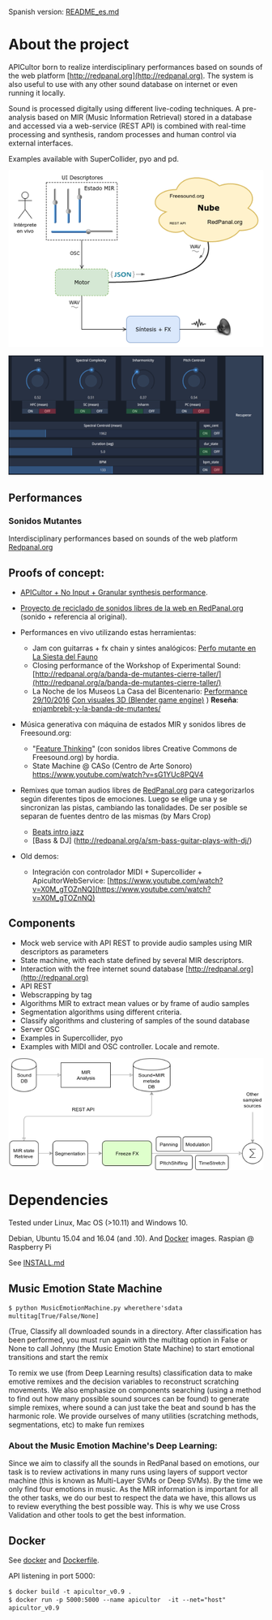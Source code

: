 Spanish version: [README_es.md](README_es.md)

# About the project

APICultor born to realize interdisciplinary performances based on sounds of the web platform [http://redpanal.org](http://redpanal.org). The system is also useful to use with any other sound database on internet or even running it locally.

Sound is processed digitally using different live-coding techniques. A pre-analysis based on MIR (Music Information Retrieval) stored in a database and accessed via a web-service (REST API) is combined with real-time processing and synthesis, random processes and human control via external interfaces.

Examples available with SuperCollider, pyo and pd.

![](doc/InstrNubeTI_repr.png)

![](doc/retrieve_ui.png)

## Performances

### Sonidos Mutantes

Interdisciplinary performances based on sounds of the web platform [Redpanal.org](Redpanal.org)

## Proofs of concept:

* [APICultor + No Input + Granular synthesis performance](https://soundcloud.com/hern-n-ordiales/hard-glitch-trip).

* [Proyecto de reciclado de sonidos libres de la web en RedPanal.org](http://redpanal.org/p/reciclado-de-samples/) (sonido + referencia al original).

* Performances en vivo utilizando estas herramientas:
  * Jam con guitarras + fx chain y sintes analógicos: [Perfo mutante en La Siesta del Fauno](https://soundcloud.com/hern-n-ordiales/perfo-mutante-mobile)
  * Closing performance of the Workshop of Experimental Sound:
[http://redpanal.org/a/banda-de-mutantes-cierre-taller/](http://redpanal.org/a/banda-de-mutantes-cierre-taller/)
  * La Noche de los Museos La Casa del Bicentenario: [Performance 29/10/2016](http://redpanal.org/a/performance-casa-tomada/) [Con visuales 3D (Blender game engine)](https://www.youtube.com/watch?v=eKcvkgtJIEo) ) **Reseña**: [enjambrebit-y-la-banda-de-mutantes/](http://blog.enjambrelab.com.ar/enjambrebit-y-la-banda-de-mutantes/)

* Música generativa con máquina de estados MIR y sonidos libres de Freesound.org: 
  * "[Feature Thinking](https://soundcloud.com/hern-n-ordiales/feature-thinking)" (con sonidos libres Creative Commons de Freesound.org) by hordia.
  * State Machine @ CASo (Centro de Arte Sonoro) https://www.youtube.com/watch?v=sG1YUc8PQV4
  
* Remixes que toman audios libres de [RedPanal.org](http://redpanal.org/) para categorizarlos según diferentes tipos de emociones. Luego se elige una y se sincronizan las pistas, cambiando las tonalidades. De ser posible se separan de fuentes dentro de las mismas (by Mars Crop)
  * [Beats intro jazz](http://redpanal.org/a/sm-beats-remix/)
  * [Bass & DJ] (http://redpanal.org/a/sm-bass-guitar-plays-with-dj/)

* Old demos:
  * Integración con controlador MIDI + Supercollider + ApicultorWebService: [https://www.youtube.com/watch?v=X0M_gTOZnNQ](https://www.youtube.com/watch?v=X0M_gTOZnNQ)



## Components


* Mock web service with API REST to provide audio samples using MIR descriptors as parameters
* State machine, with each state defined by several MIR descriptors.
* Interaction with the free internet sound database [http://redpanal.org](http://redpanal.org)
 * API REST
 * Webscrapping by tag
* Algorithms MIR to extract mean values or by frame of audio samples
* Segmentation algorithms using different criteria.
* Classify algorithms and clustering of samples of the sound database
* Server OSC
* Examples in Supercollider, pyo
* Examples with MIDI and OSC controller. Locale and remote.

![](doc/Apicultor_chain.png)

# Dependencies

Tested under Linux, Mac OS (>10.11) and Windows 10.

Debian, Ubuntu 15.04 and 16.04 (and .10). And [Docker](docker.md) images.
Raspian @ Raspberry Pi

See [INSTALL.md](INSTALL.md)

## Music Emotion State Machine

```
$ python MusicEmotionMachine.py wherethere'sdata multitag[True/False/None]
```

(True, Classify all downloaded sounds in a directory. After classification has been performed, you must run again with the multitag option in False or None to call Johnny (the Music Emotion State Machine) to start emotional transitions and start the remix

To remix we use (from Deep Learning results) classification data to make emotive remixes and the decision variables to reconstruct scratching movements. We also emphasize on components searching (using a method to find out how many possible sound sources can be found) to generate simple remixes, where sound a can just take the beat and sound b has the harmonic role. We provide ourselves of many utilities (scratching methods, segmentations, etc) to make fun remixes

### About the Music Emotion Machine's Deep Learning:

Since we aim to classify all the sounds in RedPanal based on emotions, our task is to review activations in many runs using layers of support vector machine (this is known as Multi-Layer SVMs or Deep SVMs). By the time we only find four emotions in music. As the MIR information is important for all the other tasks, we do our best to respect the data we have, this allows us to review everything the best possible way. This is why we use Cross Validation and other tools to get the best information.

## Docker

See [docker](docker.md) and [Dockerfile](Dockerfile.md).


API listening in port 5000:
```
$ docker build -t apicultor_v0.9 .
$ docker run -p 5000:5000 --name apicultor  -it --net="host"  apicultor_v0.9
```

